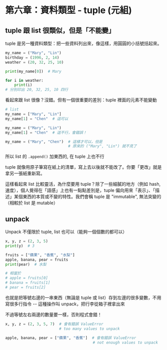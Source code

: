 # 第六章：資料類型 - tuple (元組)

## tuple 跟 list 很類似，但是「不能變」

tuple 是另一種資料類型：把一些資料列出來，像這樣，用圓圓的小括號括起來。

```python
my_name = ("Mary", "Lin")
birthday = (1996, 2, 14)
weather = (20, 32, 25, 10)

print(my_name[0])  # Mary

for i in weather:
    print(i)
# 分別印出 20, 32, 25, 10 四行
```

看起來跟 list 很像？沒錯。但有一個很重要的差別：tuple 裡面的元素不能變動

```python
# list
my_name = ["Mary", "Lin"]
my_name[1] = "Chen"  # 這可以

my_name = ("Mary", "Lin")
my_name[1] = "Chen"  # 這不行，會錯誤！

my_name = ("Mary", "Chen")  # 這樣才可以，但是
                            # 原來的 ("Mary", "Lin") 就不見了
```

所以 list 的 `.append()` 加東西的, 在 tuple 上也不行

tuple 就像用原子筆寫在紙上的清單，寫上去以後就不能改了。你要「更改」就是拿另一張紙重新寫。

這樣看起來 list 比較靈活，為什麼要用 tuple？除了一些細膩的地方（例如 hash, 速度），個人覺得在「語感」上也有一點點差別是，tuple 偏向用來「表示」、「描述」某個東西的本質或不變的特性。我們會稱 tuple 是 "immutable", 無法突變的（相較於 list 是 mutable）

## unpack

Unpack 不僅限於 tuple, list 也可以（能夠一個個數的都可以）

```python
x, y, z = (2, 3, 5)
print(y)  # 3

fruits = ["蘋果", "香蕉", "水梨"]
apple, banana, pear = fruits
print(pear)  # 水梨

# 相當於
# apple = fruits[0]
# banana = fruits[1]
# pear = fruits[2]
```

也就是把等號右邊的一串東西（無論是 tuple 或 list）存到左邊的很多變數，不用寫很多行指令 -- 這種操作叫 unpack，把行李從箱子裡拿出來

不過等號左右兩邊的數量要一樣，否則程式會錯！

```python
x, y, z = (2, 3, 5, 7)  # 會有錯誤 ValueError
                        # too many values to unpack

apple, banana, pear = ["蘋果", "香蕉"]  # 會有錯誤 ValueError
                                       # not enough values to unpack
 ```